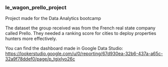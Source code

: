 ### le_wagon_prello_project
Project made for the Data Analytics bootcamp

The dataset the group received was from the French real state company called Prello.
They needed a ranking score for cities to deploy properties hunters more effectively.

You can find the dashboard made in Google Data Studio:
https://lookerstudio.google.com/u/0/reporting/67d930ea-32b6-437a-a65c-32a9f78ddef0/page/p_tgixlyo26c
